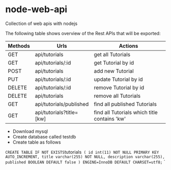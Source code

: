 # node-web-api
Collection of web apis with nodejs


The following table shows overview of the Rest APIs that will be exported:

| Methods | Urls                     | Actions                                      |
| ------- | ------------------------ | -------------------------------------------- |
| GET     | api/tutorials            | get all Tutorials                            |
| GET     | api/tutorials/:id        | get Tutorial by id                           |
| POST    | api/tutorials            | add new Tutorial                             |
| PUT     | api/tutorials/:id        | update Tutorial by id                        |
| DELETE  | api/tutorials/:id        | remove Tutorial by id                        |
| DELETE  | api/tutorials            | remove all Tutorials                         |
| GET     | api/tutorials/published  | find all published Tutorials                 |
| GET     | api/tutorials?title=[kw] | find all Tutorials which title contains 'kw' |

- Download mysql
- Create database called testdb
- Create table as follows
  
`
CREATE TABLE IF NOT EXISTS `tutorials` (
  id int(11) NOT NULL PRIMARY KEY AUTO_INCREMENT,
  title varchar(255) NOT NULL,
  description varchar(255),
  published BOOLEAN DEFAULT false
) ENGINE=InnoDB DEFAULT CHARSET=utf8;`
`